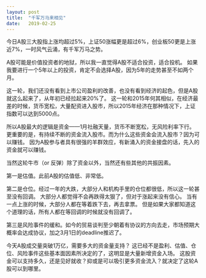 ```yaml
---
layout: post
title:  "千军万马来相见"
date:   2019-02-25
---
```


今日A股三大股指上涨均超过5%，上证50涨幅更是超过6%，创业板50更是上涨近7%，一时风气云涌，有千军万马之势。

A股可能是价值投资者的地狱，所以我一直觉得A股不适合投资，适合投机。
如果我要进行一个5年以上的投资，肯定不会选择A股，因为5年的走势甚至不如两个月。

这一轮，我们还没有看到上市公司盈利的改善，也没有看到经济的起色，但是A股就这么起来了，从年初已经拉起来20%了。
这一轮和2015年何其相似，在经济最差的时候，货币宽松，大量配资进入股市，所以2015年经济在那种情况下，上证指数可以达到5000点。

所以A股最大的逻辑是资金——1月社融天量，货币不断宽松，无风险利率下行。
更重要的是，有持续不断的资金流入股市。而为什么这些资金会流入股市？因为可以赚钱。
因为A股参与者具有很强的羊群效应，有新涌入的资金接盘的话，先入的资金就可以赚钱。

当然这轮牛市（or 反弹）除了资金以外，当然还有些其他的共振因素。

第一是估值。此前A股的估值低、非常低。

第二是仓位。经过一年的大跌，大部分人和机构手里的仓位都很低，所以这一轮甚至没有回调。
大部分人都觉得不会再跌得太狠了，但对于涨起来没有信心。
当有一点上涨的时候，大部分人都在等着跌下去，再去拿票。
但是如果大家都知道这个道理的话，所有人都在等回调的时候就没有回调了。

第三是风险事件的缓和。如今的贸易谈判至少朝着有协议的方向去走，市场预期大概率会达成协议，加之3月1日的deadline推迟了。

今天A股成交量突破1万亿，需要多大的资金量支持？
这已经不是盈利、估值、仓位、风险事件这些基本面因素所决定的了，这明显是大量新增资金入场。
这股资金可以支持多久，还是见好就收？抑或是可以吸引更多资金流入？就决定了这轮A股可以到哪里。
